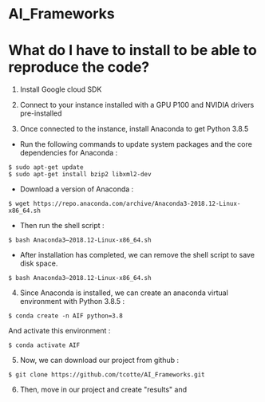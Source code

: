 # AI_Frameworks

# What do I have to install to be able to reproduce the code?

1. Install Google cloud SDK

2. Connect to your instance installed with a GPU P100 and NVIDIA drivers pre-installed

3. Once connected to the instance, install Anaconda to get Python 3.8.5

- Run the following commands to update system packages and the core dependencies for Anaconda :
```
$ sudo apt-get update
$ sudo apt-get install bzip2 libxml2-dev
```

- Download a version of Anaconda :
```
$ wget https://repo.anaconda.com/archive/Anaconda3-2018.12-Linux-x86_64.sh
```

- Then run the shell script :
```
$ bash Anaconda3–2018.12-Linux-x86_64.sh
```

- After installation has completed, we can remove the shell script to save disk space.
```
$ bash Anaconda3–2018.12-Linux-x86_64.sh
```

4. Since Anaconda is installed, we can create an anaconda virtual environment with Python 3.8.5 :
```
$ conda create -n AIF python=3.8
```

And activate this environment :
```
$ conda activate AIF
```

5. Now, we can download our project from github :
```
$ git clone https://github.com/tcotte/AI_Frameworks.git
```

6. Then, move in our project and create "results" and 
